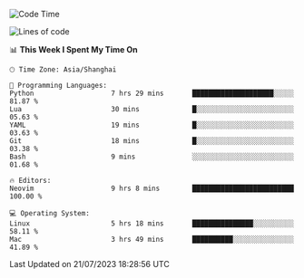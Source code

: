 <!--START_SECTION:waka-->
![Code Time](http://img.shields.io/badge/Code%20Time-1%2C448%20hrs%2037%20mins-blue)

![Lines of code](https://img.shields.io/badge/From%20Hello%20World%20I%27ve%20Written-271.6%20thousand%20lines%20of%20code-blue)

📊 **This Week I Spent My Time On** 

```text
🕑︎ Time Zone: Asia/Shanghai

💬 Programming Languages: 
Python                   7 hrs 29 mins       ████████████████████░░░░░   81.87 % 
Lua                      30 mins             █░░░░░░░░░░░░░░░░░░░░░░░░   05.63 % 
YAML                     19 mins             █░░░░░░░░░░░░░░░░░░░░░░░░   03.63 % 
Git                      18 mins             █░░░░░░░░░░░░░░░░░░░░░░░░   03.38 % 
Bash                     9 mins              ░░░░░░░░░░░░░░░░░░░░░░░░░   01.68 % 

🔥 Editors: 
Neovim                   9 hrs 8 mins        █████████████████████████   100.00 % 

💻 Operating System: 
Linux                    5 hrs 18 mins       ███████████████░░░░░░░░░░   58.11 % 
Mac                      3 hrs 49 mins       ██████████░░░░░░░░░░░░░░░   41.89 % 
```


 Last Updated on 21/07/2023 18:28:56 UTC
<!--END_SECTION:waka-->
